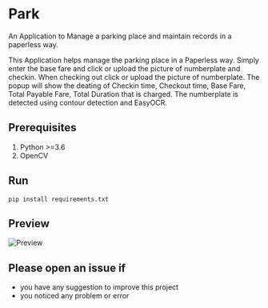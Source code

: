 # Park
An Application to Manage a parking place and maintain records in a paperless way.


This Application helps manage the parking place in a Paperless way. 
Simply enter the base fare and click or upload the picture of numberplate and checkin.
When checking out click or upload the picture of numberplate. 
The popup will show the deating of Checkin time, Checkout time, Base Fare, Total Payable Fare, Total Duration that is charged.
The numberplate is detected using contour detection and EasyOCR.


## Prerequisites
1. Python >=3.6
2. OpenCV


## Run
`pip install requirements.txt`


## Preview
![Preview](Assets/ParkWiz.gif)

## Please open an issue if
* you have any suggestion to improve this project
* you noticed any problem or error
